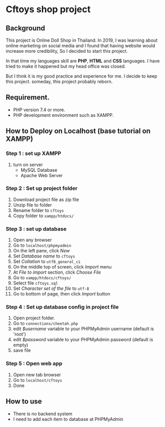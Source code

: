 # Cftoys shop project

## Background
This project is Online Doll Shop in Thailand. In 2019, I was learning about online marketing on social media and I found that having website would increase more credibility, So I decided to start this project.

In that time my languages skill are **PHP**, **HTML** and **CSS** languages. I have tried to make it happened but my head office was closed.

But I think it is my good practice and experience for me. I decide to keep this project. someday, this project probably reborn.

## Requirement.
- PHP version 7.4 or more.
- PHP development environment such as XAMPP.

## How to Deploy on Localhost (base tutorial on XAMPP)

### Step 1 : set up XAMPP
1. turn on server
    - MySQL Database
    - Apache Web Server

### Step 2 : Set up project folder
1. Download project file as zip file
2. Unzip file to folder
3. Rename folder to `cftoys`
3. Copy folder to `xampp/htdocs/`

### Step 3 : set up database
1. Open any browser
2. Go to `localhost/phpmyadmin`
3. On the left pane, click *New*
4. Set *Database name* to `cftoys`
5. Set *Collation* to `utf8_general_ci`
6. On the middle top of screen, click *Import* menu
7. At *File to import* section, click *Choose File*
8. Go to `xampp/htdocs/cftoys/`
9. Select file `cftoys.sql`
10. Set *Character set of the file* to `utf-8`
11. Go to bottom of page, then click *Import* button

### Step 4 : Set up database config in project file
1. Open project folder.
2. Go to `connections/cheetah.php`
3. edit *$username* variable to your PHPMyAdmin username (default is 'root')
4. edit *$password* variable to your PHPMyAdmin password (default is empty)
5. save file

### Step 5 : Open web app
1. Open new tab browser
2. Go to `localhost/cftoys`
3. Done

## How to use
- There is no backend system
- I need to add each item to database at PHPMyAdmin

